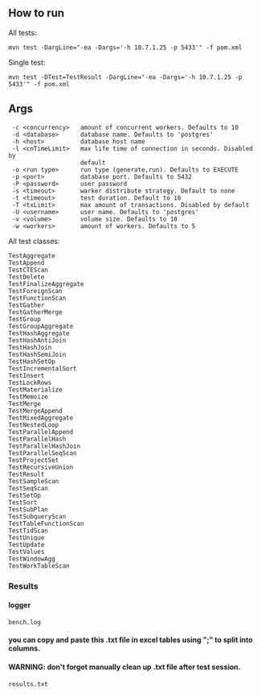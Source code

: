 ## How to run

All tests:

```
mvn test -DargLine="-ea -Dargs='-h 10.7.1.25 -p 5433'" -f pom.xml
```
Single test:
```
mvn test -DTest=TestResult -DargLine="-ea -Dargs='-h 10.7.1.25 -p 5433'" -f pom.xml
```

## Args

```
 -c <concurrency>   amount of concurrent workers. Defaults to 10
 -d <database>      database name. Defaults to 'postgres'
 -h <host>          database host name
 -l <cnTimeLimit>   max life time of connection in seconds. Disabled by
                    default
 -o <run type>      run type (generate,run). Defaults to EXECUTE
 -p <port>          database port. Defaults to 5432
 -P <password>      user password
 -s <timeout>       warker distribute strategy. Default to none
 -t <timeout>       test duration. Default to 10
 -T <txLimit>       max amount of transactions. Disabled by default
 -U <username>      user name. Defaults to 'postgres'
 -v <volume>        volume size. Defaults to 10
 -w <workers>       amount of workers. Defaults to 5
```

All test classes:
```
TestAggregate
TestAppend
TestCTEScan
TestDelete
TestFinalizeAggregate
TestForeignScan
TestFunctionScan
TestGather
TestGatherMerge
TestGroup
TestGroupAggregate
TestHashAggregate
TestHashAntiJoin
TestHashJoin
TestHashSemiJoin
TestHashSetOp
TestIncrementalSort
TestInsert
TestLockRows
TestMaterialize
TestMemoize
TestMerge
TestMergeAppend
TestMixedAggregate
TestNestedLoop
TestParallelAppend
TestParallelHash
TestParallelHashJoin
TestParallelSeqScan
TestProjectSet
TestRecursiveUnion
TestResult
TestSampleScan
TestSeqScan
TestSetOp
TestSort
TestSubPlan
TestSubqueryScan
TestTableFunctionScan
TestTidScan
TestUnique
TestUpdate
TestValues
TestWindowAgg
TestWorkTableScan
```

### Results
#### logger
```
bench.log
```
#### you can copy and paste this .txt file in excel tables using ";" to split into columns.
#### WARNING: don't forget manually clean up .txt file after test session.
```
results.txt
```